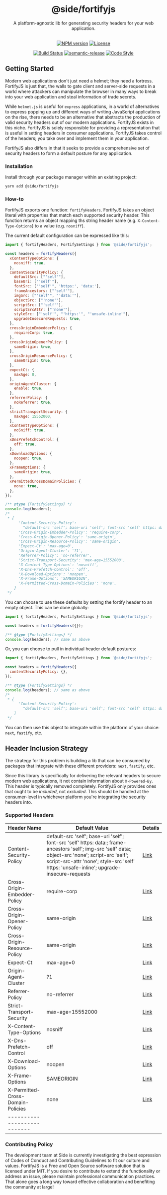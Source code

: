 <div align="center">
    <h1>@side/fortifyjs</h1>
    <div>A platform-agnostic lib for generating security headers for your web application.</div>
    </br>
</div>

<div align="center">

[![NPM version][npm-image]][npm-url]
[![License][license-image]][license-url]

[![Build Status][build-status-image]][build-status-url]
[![semantic-release][semantic-release-icon]][semantic-release-url]
[![Code Style][code-style-image]][code-style-url]

</div>

## Getting Started

Modern web applications don't just need a helmet; they need a fortress. FortifyJS is just that, the walls to gate client and server-side requests in a world where attackers can manipulate the browser in many ways to break into your web application and steal information of trade secrets.

While `helmet.js` is useful for `express` applications, in a world of alternatives to express popping up and different ways of writing JavaScript applications on the rise, there needs to be an alternative that abstracts the production of valid security headers out of our modern applications. FortifyJS exists in this niche. FortifyJS is solely responsible for providing a representation that is useful in setting headers in consumer applications. FortifyJS takes control of the headers; you take over and implement them in your application.

FortifyJS also differs in that it seeks to provide a comprehensive set of security headers to form a default posture for any application.

### Installation

Install through your package manager within an existing project:

```bash
yarn add @side/fortifyjs
```

### How-to

FortifyJS exports one function: `fortifyHeaders`. FortifyJS takes an object literal with properties that match each supported security header. This function returns an object mapping ths string header name (e.g. `X-Content-Type-Options`) to a value (e.g. `nosniff`).

The current default configuration can be expressed like this:

```javascript
import { fortifyHeaders, FortifySettings } from '@side/fortifyjs';

const headers = fortifyHeaders({
  xContentTypeOptions: {
    nosniff: true,
  },
  contentSecurityPolicy: {
    defaultSrc: ["'self'"],
    baseUri: ["'self'"],
    fontSrc: ["'self'", 'https:', 'data:'],
    frameAncestors: ["'self'"],
    imgSrc: ["'self'", "'data:'"],
    objectSrc: ["'none'"],
    scriptSrc: ["'self'"],
    scriptSrcAttr: ["'none'"],
    styleSrc: ["'self'", "'https:'", "'unsafe-inline'"],
    upgradeInsecureRequests: true,
  },
  crossOriginEmbedderPolicy: {
    requireCorp: true,
  },
  crossOriginOpenerPolicy: {
    sameOrigin: true,
  },
  crossOriginResourcePolicy: {
    sameOrigin: true,
  },
  expectCt: {
    maxAge: 0,
  },
  originAgentCluster: {
    enable: true,
  },
  referrerPolicy: {
    noReferrer: true,
  },
  strictTransportSecurity: {
    maxAge: 15552000,
  },
  xContentTypeOptions: {
    noSniff: true,
  },
  xDnsPrefetchControl: {
    off: true,
  },
  xDownloadOptions: {
    noopen: true,
  },
  xFrameOptions: {
    sameOrigin: true,
  },
  xPermittedCrossDomainPolicies: {
    none: true,
  },
});

/** @type {FortifySettings} */
console.log(headers);
/*
 * {
      'Content-Security-Policy':
        "default-src 'self'; base-uri 'self'; font-src 'self' https: data:; frame-ancestors 'self'; img-src 'self' data:; object-src 'none'; script-src 'self'; script-src-attr 'none'; style-src 'self' https: 'unsafe-inline'; upgrade-insecure-requests",
      'Cross-Origin-Embedder-Policy': 'require-corp',
      'Cross-Origin-Opener-Policy': 'same-origin',
      'Cross-Origin-Resource-Policy': 'same-origin',
      'Expect-Ct': 'max-age=0',
      'Origin-Agent-Cluster': '?1',
      'Referrer-Policy': 'no-referrer',
      'Strict-Transport-Security': 'max-age=15552000',
      'X-Content-Type-Options': 'nosniff',
      'X-Dns-Prefetch-Control': 'off',
      'X-Download-Options': 'noopen',
      'X-Frame-Options': 'SAMEORIGIN',
      'X-Permitted-Cross-Domain-Policies': 'none',
    }
 */
```

You can choose to use these defaults by setting the fortify header to an empty object. This can be done globally:

```javascript
import { fortifyHeaders, FortifySettings } from '@side/fortifyjs';

const headers = fortifyHeaders({});

/** @type {FortifySettings} */
console.log(headers); // same as above
```

Or, you can choose to pull in individual header default postures:

```javascript
import { fortifyHeaders, FortifySettings } from '@side/fortifyjs';

const headers = fortifyHeaders({
  contentSecurityPolicy: {},
});

/** @type {FortifySettings} */
console.log(headers); // same as above
/*
 * {
      'Content-Security-Policy':
        "default-src 'self'; base-uri 'self'; font-src 'self' https: data:; frame-ancestors 'self'; img-src 'self' data:; object-src 'none'; script-src 'self'; script-src-attr 'none'; style-src 'self' https: 'unsafe-inline'; upgrade-insecure-requests",
    }
 */
```

You can then use this object to integrate within the platform of your choice: `next`, `fastify`, etc.

## Header Inclusion Strategy

The strategy for this problem is building a lib that can be consumed by packages that integrate with these different providers: `next`, `fastify`, etc.

Since this library is specifically for delivering the relevant headers to secure modern web applications, it not contain information about `X-Powered-By`. This header is typically removed completely. FortifyJS only provides ones that ought to be _included_, not _excluded_. This should be handled at the consumer-level in whichever platform you're integrating the security headers into.

### Supported Headers

| Header Name                       | Default Value                                                                                                                                                                                                                                     | Details                                       |
| --------------------------------- | ------------------------------------------------------------------------------------------------------------------------------------------------------------------------------------------------------------------------------------------------- | --------------------------------------------- |
| Content-Security-Policy           | default-src 'self'; base-uri 'self'; font-src 'self' https: data:; frame-ancestors 'self'; img-src 'self' data:; object-src 'none'; script-src 'self'; script-src-attr 'none'; style-src 'self' https: 'unsafe-inline'; upgrade-insecure-requests | [Link][content-security-policy-url]           |
| Cross-Origin-Embedder-Policy      | require-corp                                                                                                                                                                                                                                      | [Link][cross-origin-embedder-policy-url]      |
| Cross-Origin-Opener-Policy        | same-origin                                                                                                                                                                                                                                       | [Link][cross-origin-opener-policy-url]        |
| Cross-Origin-Resource-Policy      | same-origin                                                                                                                                                                                                                                       | [Link][cross-origin-resource-policy-url]      |
| Expect-Ct                         | max-age=0                                                                                                                                                                                                                                         | [Link][expect-ct-url]                         |
| Origin-Agent-Cluster              | ?1                                                                                                                                                                                                                                                | [Link][origin-agent-cluster-url]              |
| Referrer-Policy                   | no-referrer                                                                                                                                                                                                                                       | [Link][referrer-policy-url]                   |
| Strict-Transport-Security         | max-age=15552000                                                                                                                                                                                                                                  | [Link][strict-transport-security-url]         |
| X-Content-Type-Options            | nosniff                                                                                                                                                                                                                                           | [Link][x-content-type-options-url]            |
| X-Dns-Prefetch-Control            | off                                                                                                                                                                                                                                               | [Link][x-dns-prefetch-control-url]            |
| X-Download-Options                | noopen                                                                                                                                                                                                                                            | [Link][x-download-options-url]                |
| X-Frame-Options                   | SAMEORIGIN                                                                                                                                                                                                                                        | [Link][x-frame-options-url]                   |
| X-Permitted-Cross-Domain-Policies | none                                                                                                                                                                                                                                              | [Link][x-permitted-cross-domain-policies-url] |
| ---------------------------       |

### Contributing Policy

The development team at Side is currently investigating the best expression of Codes of Conduct and Contributing Guidelines to fit our culture and values. FortifyJS is a Free and Open Source software solution that is licensed under MIT. If you desire to contribute to extend the functionality or address an issue, please maintain professional communication practices. That alone goes a long way toward effective collaboration and benefiting the community at large!

[content-security-policy-url]: https://developer.mozilla.org/en-US/docs/Web/HTTP/Headers/Content-Security-Policy
[cross-origin-embedder-policy-url]: https://developer.mozilla.org/en-US/docs/Web/HTTP/Headers/Cross-Origin-Embedder-Policy
[cross-origin-opener-policy-url]: https://developer.mozilla.org/en-US/docs/Web/HTTP/Headers/Cross-Origin-Opener-Policy
[cross-origin-resource-policy-url]: https://developer.mozilla.org/en-US/docs/Web/HTTP/Headers/Cross-Origin-Resource-Policy
[expect-ct-url]: https://developer.mozilla.org/en-US/docs/Web/HTTP/Headers/Expect-CT
[origin-agent-cluster-url]: https://web.dev/origin-agent-cluster/
[referrer-policy-url]: https://developer.mozilla.org/en-US/docs/Web/HTTP/Headers/Referrer-Policy
[strict-transport-security-url]: https://developer.mozilla.org/en-US/docs/Web/HTTP/Headers/Strict-Transport-Security
[x-content-type-options-url]: https://developer.mozilla.org/en-US/docs/Web/HTTP/Headers/X-Content-Type-Options
[x-dns-prefetch-control-url]: https://developer.mozilla.org/en-US/docs/Web/HTTP/Headers/X-DNS-Prefetch-Control
[x-download-options-url]: https://www.nwebsec.com/HttpHeaders/SecurityHeaders/XDownloadOptions#:~:text=The%20X%2DDownload%2DOptions%20is,context%20of%20the%20web%20site.
[x-frame-options-url]: https://developer.mozilla.org/en-US/docs/Web/HTTP/Headers/X-Frame-Options
[x-permitted-cross-domain-policies-url]: https://www.scip.ch/en/?labs.20180308
[npm-image]: https://img.shields.io/npm/v/@side/fortifyjs.svg?style=flat-square
[npm-url]: https://npmjs.org/package/@side/fortifyjs
[build-status-image]: https://img.shields.io/github/workflow/status/reside-eng/fortifyjs/Release?style=flat-square
[build-status-url]: https://github.com/reside-eng/fortifyjs/actions
[license-image]: https://img.shields.io/npm/l/@side/fortifyjs.svg?style=flat-square
[license-url]: https://github.com/reside-eng/fortifyjs/blob/main/LICENSE
[code-style-image]: https://img.shields.io/badge/code%20style-airbnb-blue.svg?style=flat-square
[code-style-url]: https://github.com/airbnb/javascript
[semantic-release-icon]: https://img.shields.io/badge/%20%20%F0%9F%93%A6%F0%9F%9A%80-semantic--release-e10079.svg?style=flat-square
[semantic-release-url]: https://github.com/semantic-release/semantic-release

